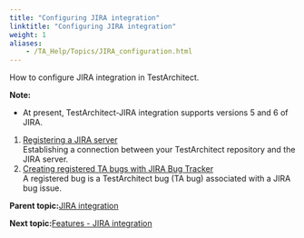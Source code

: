 ```yaml
--- 
title: "Configuring JIRA integration"
linktitle: "Configuring JIRA integration"
weight: 1
aliases: 
    - /TA_Help/Topics/JIRA_configuration.html
---
```


How to configure JIRA integration in TestArchitect.

**Note:**

-   At present, TestArchitect-JIRA integration supports versions 5 and 6 of JIRA.

1.  [Registering a JIRA server](/TA_Help/Topics/JIRA_registering.html)  
Establishing a connection between your TestArchitect repository and the JIRA server.
2.  [Creating registered TA bugs with JIRA Bug Tracker](/TA_Help/Topics/JIRA_creating_registered_bugs.html)  
A registered bug is a TestArchitect bug \(TA bug\) associated with a JIRA bug issue.

**Parent topic:**[JIRA integration](/TA_Help/Topics/JIRA_Integration.html)

**Next topic:**[Features - JIRA integration](/TA_Help/Topics/JIRA_features.html)

